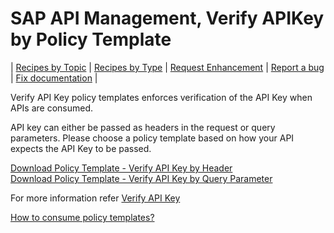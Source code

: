 # SAP API Management, Verify APIKey by Policy Template

\| [Recipes by Topic](../../../api-recipes-by-usecase.md) \| [Recipes by Type](../../../api-recipes-by-type.md) \| [Request Enhancement](https://github.com/SAP-samples/apibusinesshub-api-recipes/issues/new?assignees=&labels=Recipe%20Fix,enhancement&template=recipe-request.md&title=Improve%20verify-api-key-policy-template ) \| [Report a bug](https://github.com/SAP-samples/apibusinesshub-api-recipes/issues/new?assignees=&labels=Recipe%20Fix,bug&template=bug_report.md&title=Issue%20with%20verify-api-key-policy-template ) \| [Fix documentation](https://github.com/SAP-samples/apibusinesshub-api-recipes/issues/new?assignees=&labels=Recipe%20Fix,documentation&template=bug_report.md&title=Docu%20fix%20verify-api-key-policy-template ) \|


Verify API Key policy templates enforces verification of the API Key when APIs are consumed.

API key can either be passed as headers in the request or query parameters. Please choose a policy template based on how your API expects the API Key to be passed.

[Download Policy Template - Verify API Key by Header](Verify_APIKey_ByHeader.zip)\
[Download Policy Template - Verify API Key by Query Parameter](Verify_APIKey_ByQueryParam.zip)

For more information refer [Verify API Key](https://help.sap.com/viewer/66d066d903c2473f81ec33acfe2ccdb4/Cloud/en-US/4d15a0427494452dbb42a319e9bb420f.html)


[How to consume policy templates?](../../readme.md)

